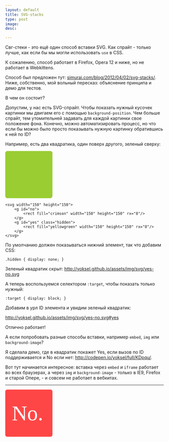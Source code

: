```yaml
---
layout: default
title: SVG-stacks
type: post
image: 
desc: 

---
```


Свг-стеки - это ещё один способ вставки SVG. Как спрайт - только лучше, как если бы мы могли использовать <code>use</code> в CSS.

К сожалению, способ работает в Firefox, Opera 12 и ниже, но не работает в Webkittens. <!--more-->

Способ был предложен тут: <a href="http://simurai.com/blog/2012/04/02/svg-stacks/">simurai.com/blog/2012/04/02/svg-stacks/</a>. Ниже, собственно, мой вольный пересказ: объяснение принципа и демо для тестов.

В чем он состоит?

Допустим, у нас есть SVG-спрайт. Чтобы показать нужный кусочек картинки мы двигаем его с помощью <code>background-position</code>. Чем больше спрайт, тем утомительней задавать для каждой картинки свое положение фона. Конечно, можно автоматизировать процесс, но что если бы можно было просто показывать нужную картинку обратившись к ней по ID?

Например, есть два квадратика, один поверх другого, зеленый сверху:

<svg class="" width="150" height="150"><g id="no"> <rect fill="crimson" width="150" height="150" rx="8"/> </g> <g id="yes"> <rect fill="yellowgreen" width="150" height="150" rx="8"/> </g> </svg>

<pre><code class="language-markup">&lt;svg width="150" height="150">
	&lt;g id="no">
		&lt;rect fill="crimson" width="150" height="150" rx="8"/>
	&lt;/g>
	&lt;g id="yes" class="hidden">
		&lt;rect fill="yellowgreen" width="150" height="150" rx="8"/>
	&lt;/g>
&lt;/svg></code></pre>

По умолчанию должен показываться нижний элемент, так что добавим CSS:

<pre><code class="language-css">.hidden { display: none; }</code></pre>

Зеленый квадратик скрыт: <a href="http://yoksel.github.io/assets/img/svg/yes-no.svg">http://yoksel.github.io/assets/img/svg/yes-no.svg</a>

А теперь воспользуемся селектором <code>:target</code>, чтобы показать только нужный:

<pre><code class="language-css">:target { display: block; }</code></pre>

Добавим в урл ID элемента и увидим зеленый квадратик:

<a href="http://yoksel.github.io/assets/img/svg/yes-no.svg#yes">http://yoksel.github.io/assets/img/svg/yes-no.svg#yes</a>

Отлично работает!

А если попробовать разные способы вставки, например <code>embed</code>, <code>img</code> или <code>background-image</code>?

Я сделала демо, где в квадратик покажет Yes, если вызов по ID поддерживается и No если нет: <a href="http://codepen.io/yoksel/full/KDpqu/">http://codepen.io/yoksel/full/KDpqu/</a>.

Вот тут начинается интересное: вставка через <code>embed</code> и <code>iframe</code> работает во всех браузерах, а через <code>img</code> и <code>background-image</code> - только в IE9, Firefox и старой Опере, - и совсем не работает в вебкитах.



-----------

<svg width="150" height="150" viewbox="0 0 200 200"><style>.hidden { display: none; } :target { display: block; }</style><g id="no"><rect fill="#FF4646" width="200" height="200" rx="8"/><text id="No." font-family="Palatino" font-size="90" fill="#fff"><tspan x="28" y="130">No.</tspan></text></g><g id="yes" class="hidden"><rect fill="#7ED321" width="200" height="200" rx="8"/><text id="Yes!" font-family="Palatino" font-size="90" fill="#fff"><tspan x="18" y="130">Yes!</tspan></text></g></svg>